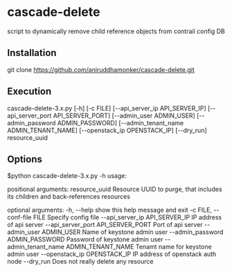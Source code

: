 # cascade-delete
script to dynamically remove child reference objects from contrail config DB

## Installation
git clone https://github.com/aniruddhamonker/cascade-delete.git

## Execution
cascade-delete-3.x.py [-h] [-c FILE] 
                             [--api_server_ip API_SERVER_IP]
                             [--api_server_port API_SERVER_PORT]
                             [--admin_user ADMIN_USER]
                             [--admin_password ADMIN_PASSWORD]
                             [--admin_tenant_name ADMIN_TENANT_NAME]
                             [--openstack_ip OPENSTACK_IP] 
                             [--dry_run]
                             resource_uuid
## Options
$python cascade-delete-3.x.py -h
usage: 

positional arguments:
  resource_uuid         Resource UUID to purge, that includes its children and
                        back-references resources

optional arguments:
  -h, --help            show this help message and exit
  -c FILE, --conf-file FILE
                        Specify config file
  --api_server_ip API_SERVER_IP
                        IP address of api server
  --api_server_port API_SERVER_PORT
                        Port of api server
  --admin_user ADMIN_USER
                        Name of keystone admin user
  --admin_password ADMIN_PASSWORD
                        Password of keystone admin user
  --admin_tenant_name ADMIN_TENANT_NAME
                        Tenamt name for keystone admin user
  --openstack_ip OPENSTACK_IP
                        IP address of openstack auth node
  --dry_run             Does not really delete any resource
